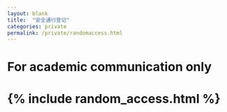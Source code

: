 ```yaml
---
layout: blank
title:  "安全通行登记"
categories: private
permalink: /private/randomaccess.html
---
```



# For academic communication only
# {% include random_access.html %}